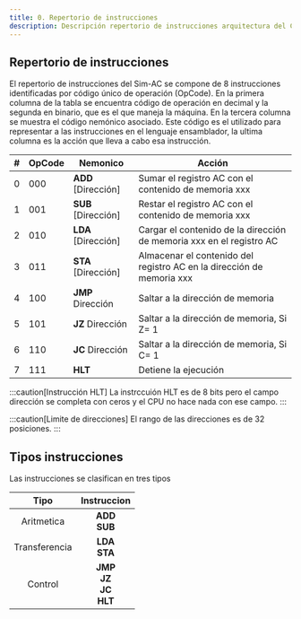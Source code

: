```yaml
---
title: 0. Repertorio de instrucciones
description: Descripción repertorio de instrucciones arquitectura del CPU sim-ac
---
```


## Repertorio de instrucciones
El repertorio de instrucciones del Sim-AC se compone de 8 instrucciones identificadas por código único de operación (OpCode).
En la primera columna de la tabla se encuentra código de operación en decimal y la segunda en binario, que es el que maneja la máquina. En la tercera columna se muestra el código nemónico asociado. Este código es el utilizado para representar a las instrucciones en el lenguaje ensamblador, la ultima columna es la acción que lleva a cabo esa instrucción.

| # | OpCode | Nemonico             | Acción
| - |--------|----------------------|------------
| 0 | 000    | **ADD** [Dirección]  | Sumar el registro AC con el contenido de memoria xxx
| 1 | 001    | **SUB** [Dirección]  | Restar el registro AC con el contenido de memoria xxx
| 2 | 010    | **LDA** [Dirección]  | Cargar el contenido de la dirección de memoria xxx en el registro AC
| 3 | 011    | **STA** [Dirección]  | Almacenar el contenido del registro AC en la dirección de memoria xxx
| 4 | 100    | **JMP** Dirección    | Saltar a la dirección de memoria
| 5 | 101    | **JZ**  Dirección    | Saltar a la dirección de memoria, Si Z= 1
| 6 | 110    | **JC**  Dirección    | Saltar a la dirección de memoria, Si C= 1
| 7 | 111    | **HLT**              | Detiene la ejecución

  

:::caution[Instrucción HLT]
La instrccuión HLT es de 8 bits pero el campo dirección se completa con ceros y el CPU no hace nada con ese campo.
:::

:::caution[Limite de direcciones]
El rango de las direcciones es de 32 posiciones.
:::


## Tipos instrucciones
Las instrucciones se clasifican en tres tipos

|     Tipo    |                       Instruccion               | 
|:-----------:|:-----------------------------------------------:|
| Aritmetica  | **ADD** <br/> **SUB**                           |
|Transferencia| **LDA** <br/> **STA**                           |
|Control      | **JMP** <br/> **JZ** <br/> **JC** <br/> **HLT** |


